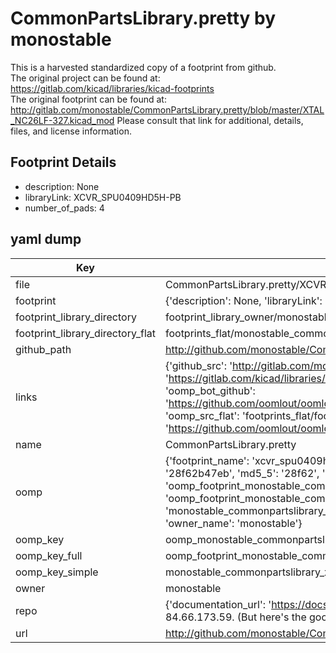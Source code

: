 # CommonPartsLibrary.pretty by monostable  
This is a harvested standardized copy of a footprint from github.  
The original project can be found at:  
https://gitlab.com/kicad/libraries/kicad-footprints  
The original footprint can be found at:
http://gitlab.com/monostable/CommonPartsLibrary.pretty/blob/master/XTAL_NC26LF-327.kicad_mod
Please consult that link for additional, details, files, and license information.  
## Footprint Details
* description: None  
* libraryLink: XCVR_SPU0409HD5H-PB  
* number_of_pads: 4  
## yaml dump  
| Key | Value |  
| --- | --- |  
| file | CommonPartsLibrary.pretty/XCVR_SPU0409HD5H-PB.kicad_mod |  
| footprint | {'description': None, 'libraryLink': 'XCVR_SPU0409HD5H-PB', 'number_of_pads': 4} |  
| footprint_library_directory | footprint_library_owner/monostable_CommonPartsLibrary.pretty |  
| footprint_library_directory_flat | footprints_flat/monostable_commonpartslibrary_xcvr_spu0409hd5h_pb/working |  
| github_path | http://github.com/monostable/CommonPartsLibrary.pretty/blob/master/XCVR_SPU0409HD5H-PB.kicad_mod |  
| links | {'github_src': 'http://gitlab.com/monostable/CommonPartsLibrary.pretty/blob/master/XTAL_NC26LF-327.kicad_mod', 'github_src_repo': 'https://gitlab.com/kicad/libraries/kicad-footprints', 'oomp_bot': 'footprints/monostable_commonpartslibrary_xcvr_spu0409hd5h_pb/working', 'oomp_bot_github': 'https://github.com/oomlout/oomlout_oomp_footprint_bot/tree/main/footprints/monostable_commonpartslibrary_xcvr_spu0409hd5h_pb/working', 'oomp_src_flat': 'footprints_flat/footprints_flat/monostable_commonpartslibrary_xcvr_spu0409hd5h_pb/working', 'oomp_src_flat_github': 'https://github.com/oomlout/oomlout_oomp_footprint_src/tree/main/footprints_flat/monostable_commonpartslibrary_xcvr_spu0409hd5h_pb/working'} |  
| name | CommonPartsLibrary.pretty |  
| oomp | {'footprint_name': 'xcvr_spu0409hd5h_pb', 'library_name': 'commonpartslibrary', 'md5': '28f62b47eb115d2175efab2acd63e1c9', 'md5_10': '28f62b47eb', 'md5_5': '28f62', 'md5_6': '28f62b', 'oomp_key': 'oomp_monostable_commonpartslibrary_xcvr_spu0409hd5h_pb', 'oomp_key_extra': 'oomp_footprint_monostable_commonpartslibrary_xcvr_spu0409hd5h_pb', 'oomp_key_full': 'oomp_footprint_monostable_commonpartslibrary_xcvr_spu0409hd5h_pb_28f62b', 'oomp_key_simple': 'monostable_commonpartslibrary_xcvr_spu0409hd5h_pb', 'original_filename': 'CommonPartsLibrary.pretty/XCVR_SPU0409HD5H-PB.kicad_mod', 'owner_name': 'monostable'} |  
| oomp_key | oomp_monostable_commonpartslibrary_xcvr_spu0409hd5h_pb |  
| oomp_key_full | oomp_footprint_monostable_commonpartslibrary_xcvr_spu0409hd5h_pb |  
| oomp_key_simple | monostable_commonpartslibrary_xcvr_spu0409hd5h_pb |  
| owner | monostable |  
| repo | {'documentation_url': 'https://docs.github.com/rest/overview/resources-in-the-rest-api#rate-limiting', 'message': "API rate limit exceeded for 84.66.173.59. (But here's the good news: Authenticated requests get a higher rate limit. Check out the documentation for more details.)"} |  
| url | http://github.com/monostable/CommonPartsLibrary.pretty |  

